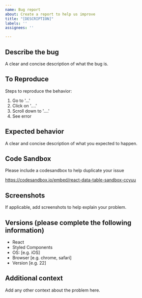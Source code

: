 ```yaml
---
name: Bug report
about: Create a report to help us improve
title: "[DESCRIPTION]"
labels: ''
assignees: ''

---
```


## Describe the bug
A clear and concise description of what the bug is.

## To Reproduce
Steps to reproduce the behavior:
1. Go to '...'
2. Click on '....'
3. Scroll down to '....'
4. See error

## Expected behavior
A clear and concise description of what you expected to happen.

## Code Sandbox
Please include a codesandbox to help duplicate your issue

https://codesandbox.io/embed/react-data-table-sandbox-ccyuu

## Screenshots
If applicable, add screenshots to help explain your problem.

## Versions (please complete the following information)
 - React
 - Styled Components
 - OS: [e.g. iOS]
 - Browser [e.g. chrome, safari]
 - Version [e.g. 22]

## Additional context
Add any other context about the problem here.
